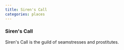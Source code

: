 ```yaml
---
title: Siren's Call
categories: places
---
```


### Siren's Call

Siren's Call is the guild of seamstresses and prostitutes.

